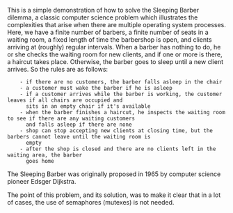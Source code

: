 This is a simple demonstration of how to solve the Sleeping Barber dilemma, a classic computer science problem
which illustrates the complexities that arise when there are multiple operating system processes. Here, we have
a finite number of barbers, a finite number of seats in a waiting room, a fixed length of time the barbershop is
open, and clients arriving at (roughly) regular intervals. When a barber has nothing to do, he or she checks the
waiting room for new clients, and if one or more is there, a haircut takes place. Otherwise, the barber goes to
sleep until a new client arrives. So the rules are as follows:

		- if there are no customers, the barber falls asleep in the chair
		- a customer must wake the barber if he is asleep
		- if a customer arrives while the barber is working, the customer leaves if all chairs are occupied and
		  sits in an empty chair if it's available
		- when the barber finishes a haircut, he inspects the waiting room to see if there are any waiting customers
		  and falls asleep if there are none
		- shop can stop accepting new clients at closing time, but the barbers cannot leave until the waiting room is
	      empty
		- after the shop is closed and there are no clients left in the waiting area, the barber
		  goes home

The Sleeping Barber was originally proposed in 1965 by computer science pioneer Edsger Dijkstra.

The point of this problem, and its solution, was to make it clear that in a lot of cases, the use of
semaphores (mutexes) is not needed.